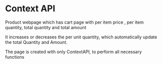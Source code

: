 # Context API

Product webpage which has cart page with per item price , per item quantity, total quantity and total amount

It increases or decreases the per unit quantity, which automatically update the total Quantity and Amount.

The page is created with only ContextAPI, to perform all necessary functions



